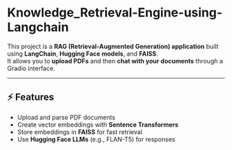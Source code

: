 # Knowledge_Retrieval-Engine-using-Langchain


This project is a **RAG (Retrieval-Augmented Generation) application** built using **LangChain**, **Hugging Face models**, and **FAISS**.  
It allows you to **upload PDFs** and then **chat with your documents** through a Gradio interface.

---

## ⚡ Features
- Upload and parse PDF documents  
- Create vector embeddings with **Sentence Transformers**  
- Store embeddings in **FAISS** for fast retrieval  
- Use **Hugging Face LLMs** (e.g., FLAN-T5) for responses

  
